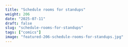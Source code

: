```yaml
---
title: "Schedule rooms for standups"
weight: 206
date: "2025-07-11"
draft: false
slug: "schedule-rooms-for-standups"
tags: ["comics"]
image: "featured-206-schedule-rooms-for-standups.jpg"
---
```

